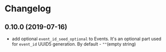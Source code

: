 # Changelog

## 0.10.0 (2019-07-16)
* add optional `event_id_seed_optional` to Events. 
It's an optional part used for `event_id` UUID5 generation. By default - `""`(empty string)
